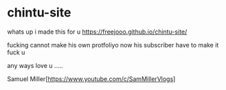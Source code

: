 # chintu-site
whats up i made this for u https://freejooo.github.io/chintu-site/ 

fucking cannot make his own protfoliyo now his subscriber have to make it fuck u 

any ways love u .....

Samuel Miller[https://www.youtube.com/c/SamMillerVlogs]
